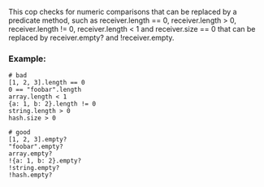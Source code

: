 This cop checks for numeric comparisons that can be replaced
by a predicate method, such as receiver.length == 0,
receiver.length > 0, receiver.length != 0,
receiver.length < 1 and receiver.size == 0 that can be
replaced by receiver.empty? and !receiver.empty.

### Example:

    # bad
    [1, 2, 3].length == 0
    0 == "foobar".length
    array.length < 1
    {a: 1, b: 2}.length != 0
    string.length > 0
    hash.size > 0

    # good
    [1, 2, 3].empty?
    "foobar".empty?
    array.empty?
    !{a: 1, b: 2}.empty?
    !string.empty?
    !hash.empty?